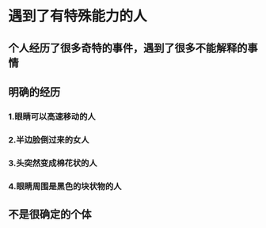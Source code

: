 # 遇到了有特殊能力的人
## 个人经历了很多奇特的事件，遇到了很多不能解释的事情

## 明确的经历

### 1.眼睛可以高速移动的人
### 2.半边脸倒过来的女人
### 3.头突然变成棉花状的人
### 4.眼睛周围是黑色的块状物的人

## 不是很确定的个体



